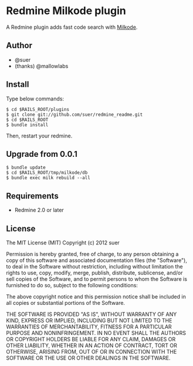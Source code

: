 Redmine Milkode plugin
====================================
A Redmine plugin adds fast code search with [Milkode](http://milkode.ongaeshi.me/wiki/Main_Page).

Author
------------------------------
* @suer
* (thanks) @mallowlabs

Install
------------------------------
Type below commands:

    $ cd $RAILS_ROOT/plugins
    $ git clone git://github.com/suer/redmine_readme.git
    $ cd $RAILS_ROOT
    $ bundle install

Then, restart your redmine.

Upgrade from 0.0.1
-----------------------------

    $ bundle update
    $ cd $RAILS_ROOT/tmp/milkode/db
    $ bundle exec milk rebuild --all

Requirements
------------------------------
* Redmine 2.0 or later

License
------------------------------
The MIT License (MIT)
Copyright (c) 2012 suer

Permission is hereby granted, free of charge, to any person obtaining a copy of this software and associated documentation files (the "Software"), to deal in the Software without restriction, including without limitation the rights to use, copy, modify, merge, publish, distribute, sublicense, and/or sell copies of the Software, and to permit persons to whom the Software is furnished to do so, subject to the following conditions:

The above copyright notice and this permission notice shall be included in all copies or substantial portions of the Software.

THE SOFTWARE IS PROVIDED "AS IS", WITHOUT WARRANTY OF ANY KIND, EXPRESS OR IMPLIED, INCLUDING BUT NOT LIMITED TO THE WARRANTIES OF MERCHANTABILITY, FITNESS FOR A PARTICULAR PURPOSE AND NONINFRINGEMENT. IN NO EVENT SHALL THE AUTHORS OR COPYRIGHT HOLDERS BE LIABLE FOR ANY CLAIM, DAMAGES OR OTHER LIABILITY, WHETHER IN AN ACTION OF CONTRACT, TORT OR OTHERWISE, ARISING FROM, OUT OF OR IN CONNECTION WITH THE SOFTWARE OR THE USE OR OTHER DEALINGS IN THE SOFTWARE.

